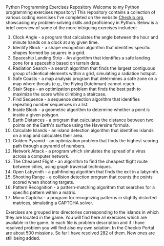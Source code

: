 Python Programming Exercises Repository
Welcome to my Python programming exercises repository! 
This repository contains a collection of various coding exercises I've completed on the website [Checkio.org](py.checkio.org), 
showcasing my problem-solving skills and proficiency in Python. Below is a brief overview of some of the more intriguing exercises included:

1. Clock Angle - a program that calculates the angle between the hour and minute hands on a clock at any given time.
2. Identify Block - a shape recognition algorithm that identifies specific shapes formed by squares in a grid.
3. Spaceship Landing Strip - An algorithm that identifies a safe landing zone for a spaceship based on terrain data.
4. Radiation Search - a search algorithm that finds the largest contiguous group of identical elements within a grid, simulating a radiation hotspot.
5. Safe Coasts - a map analysis program that determines a safe zone on a map where threats (e.g., the Flying Dutchman) cannot reach.
6. Stair Steps - an optimization problem that finds the best path to maximize the score while climbing a staircase.
7. Find Sequence - a sequence detection algorithm that identifies repeating number sequences in a list.
8. Inside Block - a geometric algorithm to determine whether a point is inside a given polygon.
9. Earth Distances - a program that calculates the distance between two points on the Earth's surface using the Haversine formula.
10. Calculate Islands - an island detection algorithm that identifies islands on a map and calculates their area.
11. Golden Pyramid - an optimization problem that finds the highest scoring path through a pyramid of numbers.
12. Network Attack - a program which simulates the spread of a virus across a computer network.
13. The Cheapest Flight - an algorithm to find the cheapest flight route between cities, using graph traversal techniques.
14. Open Labyrinth - a pathfinding algorithm that finds the exit in a labyrinth.
15. Shooting Range - a collision detection program that counts the points scored when shooting targets.
16. Pattern Recognition - a pattern-matching algorithm that searches for a specific pattern within a matrix.
17. Mono Captcha - a program for recognizing patterns in slightly distorted matrices, simulating a CAPTCHA solver.

Exercises are grouped into directories corresponding to the islands in which they are located in the game.
You will find here all exercises which are available in the game. In each file is problem description and if I have resolved problem you will find also my own solution.
In the Checkio Portal are about 500 missions. So far I have resolved 282 of them. New ones are still being added.
